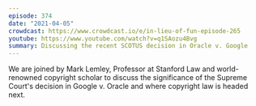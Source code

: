```yaml
---
episode: 374
date: "2021-04-05"
crowdcast: https://www.crowdcast.io/e/in-lieu-of-fun-episode-265
youtube: https://www.youtube.com/watch?v=q1SAozu4Bvg
summary: Discussing the recent SCOTUS decision in Oracle v. Google
---
```

We are joined by Mark Lemley, Professor at Stanford Law and world-renowned copyright scholar to discuss the significance of the Supreme Court's decision in Google v. Oracle and where copyright law is headed next.
